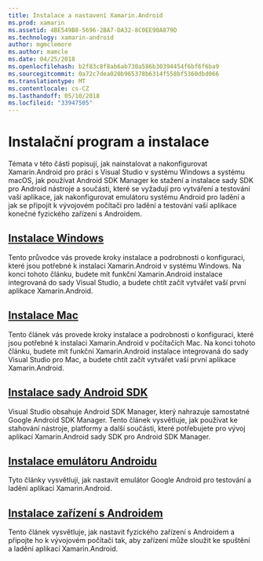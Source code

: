```yaml
---
title: Instalace a nastavení Xamarin.Android
ms.prod: xamarin
ms.assetid: 4BE549B8-5696-2BA7-DA32-8C0EE90A879D
ms.technology: xamarin-android
author: mgmclemore
ms.author: mamcle
ms.date: 04/25/2018
ms.openlocfilehash: b2f83c8f8ab6ab730a586b30394454f6bf6f6ba9
ms.sourcegitcommit: 0a72c7dea020b965378b6314f558bf5360dbd066
ms.translationtype: MT
ms.contentlocale: cs-CZ
ms.lasthandoff: 05/10/2018
ms.locfileid: "33947505"
---
```

# <a name="setup-and-installation"></a>Instalační program a instalace

Témata v této části popisují, jak nainstalovat a nakonfigurovat Xamarin.Android pro práci s Visual Studio v systému Windows a systému macOS, jak používat Android SDK Manager ke stažení a instalace sady SDK pro Android nástroje a součásti, které se vyžadují pro vytváření a testování vaší aplikace, jak nakonfigurovat emulátoru systému Android pro ladění a jak se připojit k vývojovém počítači pro ladění a testování vaší aplikace konečné fyzického zařízení s Androidem.


## <a name="windows-installationandroidget-startedinstallationwindowsmd"></a>[Instalace Windows](~/android/get-started/installation/windows.md)

Tento průvodce vás provede kroky instalace a podrobnosti o konfiguraci, které jsou potřebné k instalaci Xamarin.Android v systému Windows. Na konci tohoto článku, budete mít funkční Xamarin.Android instalace integrovaná do sady Visual Studio, a budete chtít začít vytvářet vaší první aplikace Xamarin.Android.

## <a name="mac-installationhttpsdocsmicrosoftcomen-usvisualstudiomacinstallation"></a>[Instalace Mac](https://docs.microsoft.com/en-us/visualstudio/mac/installation)

Tento článek vás provede kroky instalace a podrobnosti o konfiguraci, které jsou potřebné k instalaci Xamarin.Android v počítačích Mac. Na konci tohoto článku, budete mít funkční Xamarin.Android instalace integrovaná do sady Visual Studio pro Mac, a budete chtít začít vytvářet vaší první aplikace Xamarin.Android.

## <a name="android-sdk-setupandroidget-startedinstallationandroid-sdkmd"></a>[Instalace sady Android SDK](~/android/get-started/installation/android-sdk.md)

Visual Studio obsahuje Android SDK Manager, který nahrazuje samostatné Google Android SDK Manager. Tento článek vysvětluje, jak používat ke stahování nástroje, platformy a další součásti, které potřebujete pro vývoj aplikací Xamarin.Android sady SDK pro Android SDK Manager.

## <a name="android-emulator-setupandroidget-startedinstallationandroid-emulatorindexmd"></a>[Instalace emulátoru Androidu](~/android/get-started/installation/android-emulator/index.md)

Tyto články vysvětlují, jak nastavit emulátor Google Android pro testování a ladění aplikací Xamarin.Android.

## <a name="android-device-setupandroidget-startedinstallationset-up-device-for-developmentmd"></a>[Instalace zařízení s Androidem](~/android/get-started/installation/set-up-device-for-development.md)

Tento článek vysvětluje, jak nastavit fyzického zařízení s Androidem a připojte ho k vývojovém počítači tak, aby zařízení může sloužit ke spuštění a ladění aplikací Xamarin.Android.
